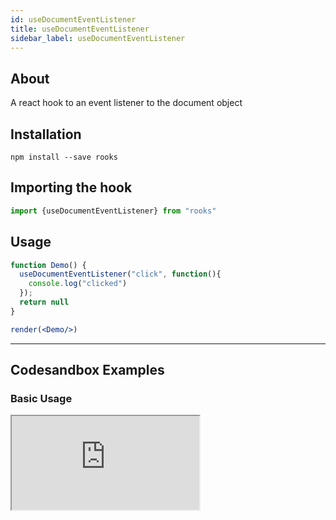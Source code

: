 ```yaml
---
id: useDocumentEventListener
title: useDocumentEventListener
sidebar_label: useDocumentEventListener
---
```



    

## About

A react hook to an event listener to the document object

[//]: # "Main"

## Installation

    npm install --save rooks

## Importing the hook

```javascript
import {useDocumentEventListener} from "rooks"
```

## Usage

```jsx
function Demo() {
  useDocumentEventListener("click", function(){
    console.log("clicked")
  });
  return null
}

render(<Demo/>)
```


---

## Codesandbox Examples

### Basic Usage    

<iframe src="https://codesandbox.io/embed/usedocumenteventlistener-ebpcc?fontsize=14&hidenavigation=1&theme=dark"
   style={{
    width: "100%",
    height: 500,
    border: 0,
    borderRadius: 4,
    overflow: "hidden"
  }} 
title="useDocumentEventListener"
allow="accelerometer; ambient-light-sensor; camera; encrypted-media; geolocation; gyroscope; hid; microphone; midi; payment; usb; vr; xr-spatial-tracking"
sandbox="allow-forms allow-modals allow-popups allow-presentation allow-same-origin allow-scripts"
/>


## Join Bhargav's discord server
You can click on the floating discord icon at the bottom right of the screen and talk to us in our server.

